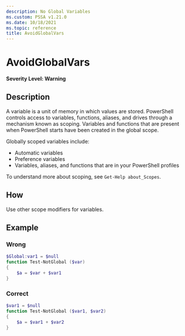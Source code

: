 ```yaml
---
description: No Global Variables
ms.custom: PSSA v1.21.0
ms.date: 10/18/2021
ms.topic: reference
title: AvoidGlobalVars
---
```

# AvoidGlobalVars

**Severity Level: Warning**

## Description

A variable is a unit of memory in which values are stored. PowerShell controls access to variables,
functions, aliases, and drives through a mechanism known as scoping. Variables and functions that
are present when PowerShell starts have been created in the global scope.

Globally scoped variables include:

- Automatic variables
- Preference variables
- Variables, aliases, and functions that are in your PowerShell profiles

To understand more about scoping, see `Get-Help about_Scopes`.

## How

Use other scope modifiers for variables.

## Example

### Wrong

```powershell
$Global:var1 = $null
function Test-NotGlobal ($var)
{
    $a = $var + $var1
}
```

### Correct

```powershell
$var1 = $null
function Test-NotGlobal ($var1, $var2)
{
    $a = $var1 + $var2
}
```

